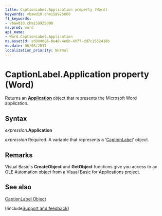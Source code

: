```yaml
---
title: CaptionLabel.Application property (Word)
keywords: vbawd10.chm158925800
f1_keywords:
- vbawd10.chm158925800
ms.prod: word
api_name:
- Word.CaptionLabel.Application
ms.assetid: ad080686-0e48-4e0b-4b77-dd7c1562410b
ms.date: 06/08/2017
localization_priority: Normal
---
```



# CaptionLabel.Application property (Word)

Returns an  **[Application](Word.Application.md)** object that represents the Microsoft Word application.


## Syntax

_expression_.**Application**

_expression_ Required. A variable that represents a '[CaptionLabel](Word.CaptionLabel.md)' object.


## Remarks

Visual Basic's  **CreateObject** and **GetObject** functions give you access to an OLE Automation object from a Visual Basic for Applications project.


## See also


[CaptionLabel Object](Word.CaptionLabel.md)

[!include[Support and feedback](~/includes/feedback-boilerplate.md)]